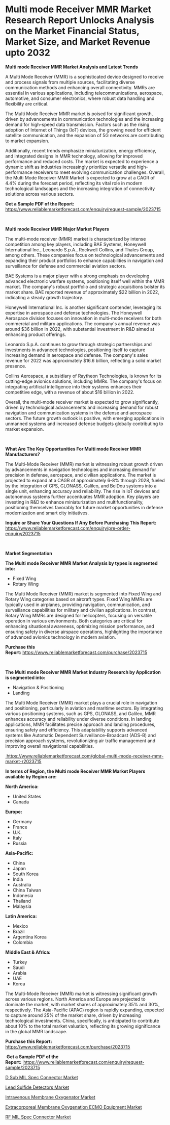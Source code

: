 <p><h1>Multi mode Receiver MMR Market Research Report Unlocks Analysis on the Market Financial Status, Market Size, and Market Revenue upto 2032</h1></p><p><strong>Multi mode Receiver MMR Market Analysis and Latest Trends</strong></p>
<p><p>A Multi Mode Receiver (MMR) is a sophisticated device designed to receive and process signals from multiple sources, facilitating diverse communication methods and enhancing overall connectivity. MMRs are essential in various applications, including telecommunications, aerospace, automotive, and consumer electronics, where robust data handling and flexibility are critical.</p><p>The Multi Mode Receiver MMR market is poised for significant growth, driven by advancements in communication technologies and the increasing demand for high-speed data transmission. Factors such as the rising adoption of Internet of Things (IoT) devices, the growing need for efficient satellite communication, and the expansion of 5G networks are contributing to market expansion. </p><p>Additionally, recent trends emphasize miniaturization, energy efficiency, and integrated designs in MMR technology, allowing for improved performance and reduced costs. The market is expected to experience a dynamic shift as industries increasingly prioritize versatile and high-performance receivers to meet evolving communication challenges. Overall, the Multi Mode Receiver MMR Market is expected to grow at a CAGR of 4.4% during the forecast period, reflecting its vital role in modern technological landscapes and the increasing integration of connectivity solutions across various sectors.</p></p>
<p><strong>Get a Sample PDF of the Report:&nbsp;</strong> <a href="https://www.reliablemarketforecast.com/enquiry/request-sample/2023715?utm_campaign=1998&utm_medium=2&utm_source=Github&utm_content=ia&utm_term=29032025&utm_id=multi-mode-receiver-mmr">https://www.reliablemarketforecast.com/enquiry/request-sample/2023715</a></p>
<p>&nbsp;</p>
<p><strong>Multi mode Receiver MMR Major Market Players</strong></p>
<p><p>The multi-mode receiver (MMR) market is characterized by intense competition among key players, including BAE Systems, Honeywell International Inc., Leonardo S.p.A., Rockwell Collins, and Thales Group, among others. These companies focus on technological advancements and expanding their product portfolios to enhance capabilities in navigation and surveillance for defense and commercial aviation sectors.</p><p>BAE Systems is a major player with a strong emphasis on developing advanced electronic warfare systems, positioning itself well within the MMR market. The company's robust portfolio and strategic acquisitions bolster its market share. BAE reported revenue of approximately $22 billion in 2022, indicating a steady growth trajectory.</p><p>Honeywell International Inc. is another significant contender, leveraging its expertise in aerospace and defense technologies. The Honeywell Aerospace division focuses on innovation in multi-mode receivers for both commercial and military applications. The company's annual revenue was around $36 billion in 2022, with substantial investment in R&D aimed at enhancing product offerings.</p><p>Leonardo S.p.A. continues to grow through strategic partnerships and investments in advanced technologies, positioning itself to capture increasing demand in aerospace and defense. The company's sales revenue for 2022 was approximately $16.6 billion, reflecting a solid market presence.</p><p>Collins Aerospace, a subsidiary of Raytheon Technologies, is known for its cutting-edge avionics solutions, including MMRs. The company's focus on integrating artificial intelligence into their systems enhances their competitive edge, with a revenue of about $16 billion in 2022.</p><p>Overall, the multi-mode receiver market is expected to grow significantly, driven by technological advancements and increasing demand for robust navigation and communication systems in the defense and aerospace sectors. The future growth outlook is positive, with emerging applications in unmanned systems and increased defense budgets globally contributing to market expansion.</p></p>
<p>&nbsp;</p>
<p><strong>What Are The Key Opportunities For Multi mode Receiver MMR Manufacturers?</strong></p>
<p><p>The Multi-Mode Receiver (MMR) market is witnessing robust growth driven by advancements in navigation technologies and increasing demand for precision in defense, aerospace, and civilian applications. The market is projected to expand at a CAGR of approximately 6-8% through 2028, fueled by the integration of GPS, GLONASS, Galileo, and BeiDou systems into a single unit, enhancing accuracy and reliability. The rise in IoT devices and autonomous systems further accentuates MMR adoption. Key players are investing in R&D to enhance miniaturization and multifunctionality, positioning themselves favorably for future market opportunities in defense modernization and smart city initiatives.</p></p>
<p><strong>Inquire or Share Your Questions If Any Before Purchasing This Report:</strong> <a href="https://www.reliablemarketforecast.com/enquiry/pre-order-enquiry/2023715?utm_campaign=1998&utm_medium=2&utm_source=Github&utm_content=ia&utm_term=29032025&utm_id=multi-mode-receiver-mmr">https://www.reliablemarketforecast.com/enquiry/pre-order-enquiry/2023715</a></p>
<p>&nbsp;</p>
<p><strong>Market Segmentation</strong></p>
<p><strong>The Multi mode Receiver MMR Market Analysis by types is segmented into:</strong></p>
<p><ul><li>Fixed Wing</li><li>Rotary Wing</li></ul></p>
<p><p>The Multi Mode Receiver (MMR) market is segmented into Fixed Wing and Rotary Wing categories based on aircraft types. Fixed Wing MMRs are typically used in airplanes, providing navigation, communication, and surveillance capabilities for military and civilian applications. In contrast, Rotary Wing MMRs are designed for helicopters, focusing on versatile operation in various environments. Both categories are critical for enhancing situational awareness, optimizing mission performance, and ensuring safety in diverse airspace operations, highlighting the importance of advanced avionics technology in modern aviation.</p></p>
<p><strong>Purchase this Report:&nbsp;</strong><a href="https://www.reliablemarketforecast.com/purchase/2023715?utm_campaign=1998&utm_medium=2&utm_source=Github&utm_content=ia&utm_term=29032025&utm_id=multi-mode-receiver-mmr">https://www.reliablemarketforecast.com/purchase/2023715</a></p>
<p>&nbsp;</p>
<p><strong>The Multi mode Receiver MMR Market Industry Research by Application is segmented into:</strong></p>
<p><ul><li>Navigation & Positioning</li><li>Landing</li></ul></p>
<p><p>The Multi Mode Receiver (MMR) market plays a crucial role in navigation and positioning, particularly in aviation and maritime sectors. By integrating various positioning systems, such as GPS, GLONASS, and Galileo, MMR enhances accuracy and reliability under diverse conditions. In landing applications, MMR facilitates precise approach and landing procedures, ensuring safety and efficiency. This adaptability supports advanced systems like Automatic Dependent Surveillance-Broadcast (ADS-B) and precision approach systems, revolutionizing air traffic management and improving overall navigational capabilities.</p></p>
<p><a href="https://www.reliablemarketforecast.com/global-multi-mode-receiver-mmr-market-r2023715?utm_campaign=1998&utm_medium=2&utm_source=Github&utm_content=ia&utm_term=29032025&utm_id=multi-mode-receiver-mmr">&nbsp;https://www.reliablemarketforecast.com/global-multi-mode-receiver-mmr-market-r2023715</a></p>
<p><strong>In terms of Region, the Multi mode Receiver MMR Market Players available by Region are:</strong></p>
<p>
    <p> <strong> North America: </strong>
        <ul>
            <li>United States</li>
            <li>Canada</li>
        </ul>
        </p> 
    <p> <strong> Europe: </strong>
        <ul>
            <li>Germany</li>
            <li>France</li>
            <li>U.K.</li>
            <li>Italy</li>
            <li>Russia</li>
        </ul>
        </p> 
    <p> <strong> Asia-Pacific: </strong>
        <ul>
            <li>China</li>
            <li>Japan</li>
            <li>South Korea</li>
            <li>India</li>
            <li>Australia</li>
            <li>China Taiwan</li>
            <li>Indonesia</li>
            <li>Thailand</li>
            <li>Malaysia</li>
        </ul>
        </p> 
    <p> <strong> Latin America: </strong>
        <ul>
            <li>Mexico</li>
            <li>Brazil</li>
            <li>Argentina Korea</li>
            <li>Colombia</li>
        </ul>
        </p> 
    <p> <strong> Middle East & Africa: </strong>
        <ul>
            <li>Turkey</li>
            <li>Saudi</li>
            <li>Arabia</li>
            <li>UAE</li>
            <li>Korea</li>
        </ul>
    </p>
    </p>
<p><p>The Multi-Mode Receiver (MMR) market is witnessing significant growth across various regions. North America and Europe are projected to dominate the market, with market shares of approximately 35% and 30%, respectively. The Asia-Pacific (APAC) region is rapidly expanding, expected to capture around 25% of the market share, driven by increasing technological investments. China, specifically, is anticipated to contribute about 10% to the total market valuation, reflecting its growing significance in the global MMR landscape.</p></p>
<p><strong>Purchase this Report: </strong><a href="https://www.reliablemarketforecast.com/purchase/2023715?utm_campaign=1998&utm_medium=2&utm_source=Github&utm_content=ia&utm_term=29032025&utm_id=multi-mode-receiver-mmr">https://www.reliablemarketforecast.com/purchase/2023715</a></p>
<p>&nbsp;<strong>Get a Sample PDF of the Report:&nbsp;&nbsp;</strong><a href="https://www.reliablemarketforecast.com/enquiry/request-sample/2023715?utm_campaign=1998&utm_medium=2&utm_source=Github&utm_content=ia&utm_term=29032025&utm_id=multi-mode-receiver-mmr">https://www.reliablemarketforecast.com/enquiry/request-sample/2023715</a></p>
<p><strong></strong></p>
<p><p><a href="https://github.com/anejaryaan8m/Market-Research-Report-List-1/blob/main/d-sub-mil-spec-connector-market.md?utm_campaign=1998&utm_medium=2&utm_source=Github&utm_content=ia&utm_term=29032025&utm_id=multi-mode-receiver-mmr">D Sub MIL Spec Connector Market</a></p><p><a href="https://github.com/gackesaizaze/Market-Research-Report-List-1/blob/main/lead-sulfide-detectors-market.md?utm_campaign=1998&utm_medium=2&utm_source=Github&utm_content=ia&utm_term=29032025&utm_id=multi-mode-receiver-mmr">Lead Sulfide Detectors Market</a></p><p><a href="https://github.com/keolalelekr8/Market-Research-Report-List-1/blob/main/intravenous-membrane-oxygenator-market.md?utm_campaign=1998&utm_medium=2&utm_source=Github&utm_content=ia&utm_term=29032025&utm_id=multi-mode-receiver-mmr">Intravenous Membrane Oxygenator Market</a></p><p><a href="https://github.com/izetajhazuga/Market-Research-Report-List-1/blob/main/extracorporeal-membrane-oxygenation-ecmo-equipment-market.md?utm_campaign=1998&utm_medium=2&utm_source=Github&utm_content=ia&utm_term=29032025&utm_id=multi-mode-receiver-mmr">Extracorporeal Membrane Oxygenation ECMO Equipment Market</a></p><p><a href="https://github.com/neilycalanww/Market-Research-Report-List-1/blob/main/rf-mil-spec-connector-market.md?utm_campaign=1998&utm_medium=2&utm_source=Github&utm_content=ia&utm_term=29032025&utm_id=multi-mode-receiver-mmr">RF MIL Spec Connector Market</a></p></p>